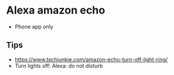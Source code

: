 # Alexa amazon echo

* Phone app only

## Tips

* https://www.techjunkie.com/amazon-echo-turn-off-light-ring/
* Turn lights off: Alexa: do not disturb

